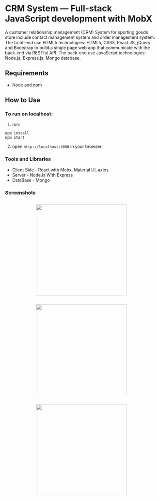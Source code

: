 # CRM System — Full-stack JavaScript development with MobX

A customer relationship management (CRM) System for sporting goods store include contact management system and order management system.
The front-end use HTML5 technologies: HTML5, CSS3, React.JS, jQuery and Bootstrap to build a single page web app that communicate with the back-end via RESTful API.
The back-end use JavaScript technologies: Node.js, Express.js, Mongo database.

## Requirements

- [Node and npm](http://nodejs.org)


## How to Use

### To run on localhost:

1. run:

```
npm install
npm start
```

2. open `http://localhost:3000` in your browser.

### Tools and Libraries

- Client Side - React with Mobx, Material UI, axios
- Server - NodeJs With Express
- DataBase - Mongo


### Screenshots

## <p align="center"><img src="https://res.cloudinary.com/dnngdbnuq/image/upload/v1612105099/Screen_Shot_2021-01-31_at_4.57.27_PM_jvatth.png" width="300"> </p>
## <p align="center"><img src="https://res.cloudinary.com/dnngdbnuq/image/upload/v1612105182/Screen_Shot_2021-01-31_at_4.57.47_PM_q3glyh.png" width="300"> </p>
## <p align="center"><img src="https://res.cloudinary.com/dnngdbnuq/image/upload/v1612105189/Screen_Shot_2021-01-31_at_4.57.57_PM_pvvk3z.png" width="300"> </p>

